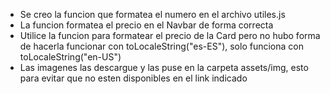 - Se creo la funcion que formatea el numero en el archivo utiles.js
- La funcion formatea el precio en el Navbar de forma correcta
- Utilice la funcion para formatear el precio de la Card pero no hubo forma de hacerla funcionar con toLocaleString("es-ES"), solo funciona con toLocaleString("en-US")
- Las imagenes las descargue y las puse en la carpeta assets/img, esto para evitar que no esten disponibles en el link indicado